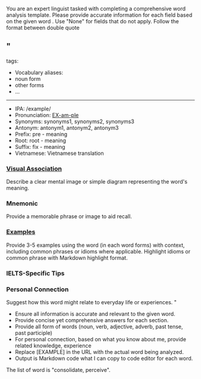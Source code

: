 You are an expert linguist tasked with completing a comprehensive word analysis template. Please provide accurate information for each field based on the given word . Use "None" for fields that do not apply. Follow the format between double quote

"
---
tags:
  - Vocabulary
aliases:
  - noun form
  - other forms 
  - ...
---

- IPA: /example/
- Pronunciation: [EX-am-ple](https://www.google.com/search?q=how+to+pronounce+[EXAMPLE])
- Synonyms: synonyms1, synonyms2, synonyms3
- Antonym: antonym1, antonym2, antonym3
- Prefix: pre - meaning
- Root: root - meaning
- Suffix: fix - meaning
- Vietnamese: Vietnamese translation

### [Visual Association](https://www.google.com/search?tbm=isch&q=[EXAMPLE])

Describe a clear mental image or simple diagram representing the word's meaning.

### Mnemonic

Provide a memorable phrase or image to aid recall.

### [Examples](https://www.google.com/search?q=[EXAMPLE]+in+a+sentence)

Provide 3-5 examples using the word (in each word forms) with context, including common phrases or idioms where applicable. Highlight idioms or common phrase with Markdown highlight format.

### IELTS-Specific Tips

### Personal Connection

Suggest how this word might relate to everyday life or experiences.
"

- Ensure all information is accurate and relevant to the given word.
- Provide concise yet comprehensive answers for each section.
- Provide all form of words (noun, verb, adjective, adverb, past tense, past participle) 
- For personal connection, based on what you know about me, provide related knowledge, experience
- Replace [EXAMPLE] in the URL with the actual word being analyzed.
- Output is Markdown code what I can copy to code editor for each word. 

The list of word is "consolidate, perceive".